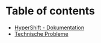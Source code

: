 # Table of contents

* [HyperShift - Dokumentation](README.md)
* [Technische Probleme](problems.md)

